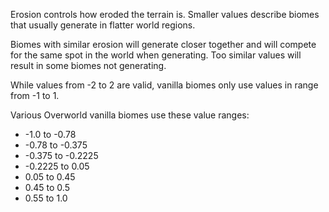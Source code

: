 Erosion controls how eroded the terrain is. Smaller values describe biomes that
usually generate in flatter world regions.

Biomes with similar erosion will generate closer together
and will compete for the same spot in the world when generating.
Too similar values will result in some biomes not generating.

While values from -2 to 2 are valid, vanilla biomes only use values in range
from -1 to 1.

Various Overworld vanilla biomes use these value ranges:

* -1.0 to -0.78
* -0.78 to -0.375
* -0.375 to -0.2225
* -0.2225 to 0.05
* 0.05 to 0.45
* 0.45 to 0.5
* 0.55 to 1.0